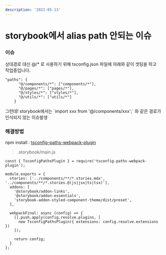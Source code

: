 ```yaml
---
description: '2021-05-13'
---
```


# storybook에서 alias path 안되는 이슈

### 이슈&#x20;

상대경로 대신 @/\* 로 사용하기 위해 tsconfig.json 파일에 아래와 같이 셋팅을 하고 작업중입니다.&#x20;

```
"paths": {
      "@/components/*": ["components/*"],
      "@/pages/*": ["pages/*"],
      "@/styles/*": ["styles/*"],
      "@/utils/*": ["utils/*"]
    }            
```

그런데! storybook에서는 \`import xxx from '@/components/xxx';\` 와 같은 경로가 인식되지 않는 이슈발생&#x20;

### 해결방법&#x20;

npm install : [tsconfig-paths-webpack-plugin ](https://www.npmjs.com/package/tsconfig-paths-webpack-plugin)

> .storybook/main.js

```
const { TsconfigPathsPlugin } = require('tsconfig-paths-webpack-plugin');

module.exports = {
  stories: ['../components/**/*.stories.mdx', '../components/**/*.stories.@(js|jsx|ts|tsx)'],
  addons: [
    '@storybook/addon-links',
    '@storybook/addon-essentials',
    'storybook-addon-styled-component-theme/dist/preset',
  ],

  webpackFinal: async (config) => {
    [].push.apply(config.resolve.plugins, [
      new TsconfigPathsPlugin({ extensions: config.resolve.extensions })
    ]);

    return config;
  }
};
```
